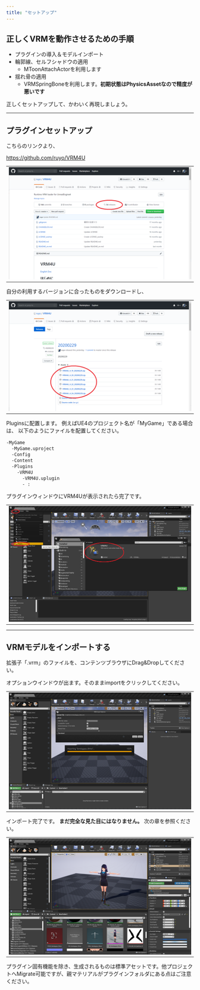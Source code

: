 ```yaml
---
title: "セットアップ"
---
```


## 正しくVRMを動作させるための手順

- プラグインの導入＆モデルインポート
- 輪郭線、セルフシャドウの適用
  - MToonAttachActorを利用します
- 揺れ骨の適用
  - VRMSpringBoneを利用します。**初期状態はPhysicsAssetなので精度が悪いです**

正しくセットアップして、かわいく再現しましょう。

----
## プラグインセットアップ
こちらのリンクより、

https://github.com/ruyo/VRM4U

||
|-|
|[![](./assets/images/010_top.png)](../assets/images/010_top.png)|


自分の利用するバージョンに合ったものをダウンロードし、

||
|-|
|[![](./assets/images/010_release.png)](../assets/images/010_release.png)|

Pluginsに配置します。
例えばUE4のプロジェクト名が「MyGame」である場合は、
以下のようにファイルを配置してください。


```
-MyGame
  -MyGame.uproject
  -Config
  -Content
  -Plugins
    -VRM4U
      -VRM4U.uplugin
      - :
```

プラグインウィンドウにVRM4Uが表示されたら完了です。

||
|-|
|[![](./assets/images/010_plugin.png)](../assets/images/010_plugin.png)|

----
## VRMモデルをインポートする

拡張子「.vrm」のファイルを、コンテンツブラウザにDrag&Dropしてください。

オプションウインドウが出ます。そのままimportをクリックしてください。

||
|-|
|[![](./assets/images/010_import.png)](../assets/images/010_import.png)|

インポート完了です。
**まだ完全な見た目にはなりません。** 次の章を参照ください。

||
|-|
|[![](./assets/images/010_result.png)](../assets/images/010_result.png)|

プラグイン固有機能を除き、生成されるものは標準アセットです。他プロジェクトへMigrate可能ですが、親マテリアルがプラグインフォルダにある点はご注意ください。
